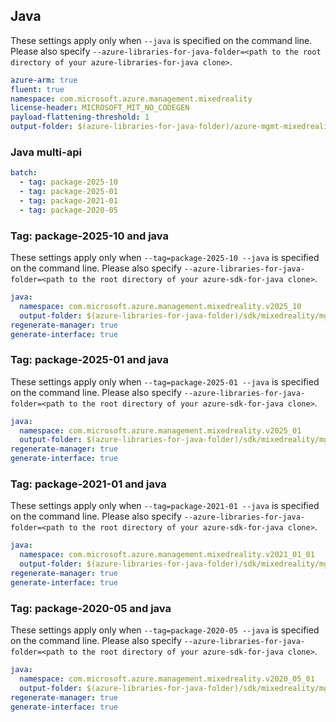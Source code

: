 ## Java

These settings apply only when `--java` is specified on the command line.
Please also specify `--azure-libraries-for-java-folder=<path to the root directory of your azure-libraries-for-java clone>`.

``` yaml $(java)
azure-arm: true
fluent: true
namespace: com.microsoft.azure.management.mixedreality
license-header: MICROSOFT_MIT_NO_CODEGEN
payload-flattening-threshold: 1
output-folder: $(azure-libraries-for-java-folder)/azure-mgmt-mixedreality
```

### Java multi-api

``` yaml $(java) && $(multiapi)
batch:
  - tag: package-2025-10
  - tag: package-2025-01
  - tag: package-2021-01
  - tag: package-2020-05
```

### Tag: package-2025-10 and java

These settings apply only when `--tag=package-2025-10 --java` is specified on the command line.
Please also specify `--azure-libraries-for-java-folder=<path to the root directory of your azure-sdk-for-java clone>`.

``` yaml $(tag) == 'package-2025-10' && $(java) && $(multiapi)
java:
  namespace: com.microsoft.azure.management.mixedreality.v2025_10
  output-folder: $(azure-libraries-for-java-folder)/sdk/mixedreality/mgmt-v2025_10
regenerate-manager: true
generate-interface: true
```

### Tag: package-2025-01 and java

These settings apply only when `--tag=package-2025-01 --java` is specified on the command line.
Please also specify `--azure-libraries-for-java-folder=<path to the root directory of your azure-sdk-for-java clone>`.

``` yaml $(tag) == 'package-2025-01' && $(java) && $(multiapi)
java:
  namespace: com.microsoft.azure.management.mixedreality.v2025_01
  output-folder: $(azure-libraries-for-java-folder)/sdk/mixedreality/mgmt-v2025_01
regenerate-manager: true
generate-interface: true
```

### Tag: package-2021-01 and java

These settings apply only when `--tag=package-2021-01 --java` is specified on the command line.
Please also specify `--azure-libraries-for-java-folder=<path to the root directory of your azure-sdk-for-java clone>`.

``` yaml $(tag) == 'package-2021-01' && $(java) && $(multiapi)
java:
  namespace: com.microsoft.azure.management.mixedreality.v2021_01_01
  output-folder: $(azure-libraries-for-java-folder)/sdk/mixedreality/mgmt-v2021_01_01
regenerate-manager: true
generate-interface: true
```

### Tag: package-2020-05 and java

These settings apply only when `--tag=package-2020-05 --java` is specified on the command line.
Please also specify `--azure-libraries-for-java-folder=<path to the root directory of your azure-sdk-for-java clone>`.

``` yaml $(tag) == 'package-2020-05' && $(java) && $(multiapi)
java:
  namespace: com.microsoft.azure.management.mixedreality.v2020_05_01
  output-folder: $(azure-libraries-for-java-folder)/sdk/mixedreality/mgmt-v2020_05_01
regenerate-manager: true
generate-interface: true
```
